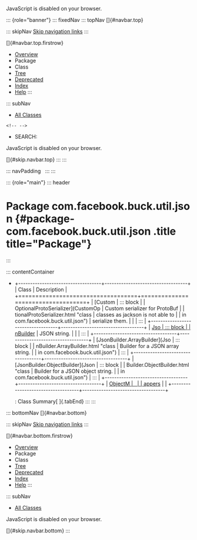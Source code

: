 <div>

JavaScript is disabled on your browser.

</div>

::: {role="banner"}
::: fixedNav
::: topNav
[]{#navbar.top}

::: skipNav
[Skip navigation links](#skip.navbar.top "Skip navigation links")
:::

[]{#navbar.top.firstrow}

-   [Overview](../../../../../index.html)
-   Package
-   Class
-   [Tree](package-tree.html)
-   [Deprecated](../../../../../deprecated-list.html)
-   [Index](../../../../../index-all.html)
-   [Help](../../../../../help-doc.html)
:::

::: subNav
-   [All Classes](../../../../../allclasses.html)

```{=html}
<!-- -->
```
-   SEARCH:

<div>

<div>

JavaScript is disabled on your browser.

</div>

</div>

[]{#skip.navbar.top}
:::
:::

::: navPadding
 
:::
:::

::: {role="main"}
::: header
# Package com.facebook.buck.util.json {#package-com.facebook.buck.util.json .title title="Package"}
:::

::: contentContainer
-   +-----------------------------------+-----------------------------------+
    | Class                             | Description                       |
    +===================================+===================================+
    | [Custom                           | ::: block                         |
    | OptionalProtoSerializer](CustomOp | Custom serializer for ProtoBuf    |
    | tionalProtoSerializer.html "class | classes as jackson is not able to |
    |  in com.facebook.buck.util.json") | serialize them.                   |
    |                                   | :::                               |
    +-----------------------------------+-----------------------------------+
    | [Jso                              | ::: block                         |
    | nBuilder](JsonBuilder.html "class | Fluent API for constructing a     |
    |  in com.facebook.buck.util.json") | JSON string.                      |
    |                                   | :::                               |
    +-----------------------------------+-----------------------------------+
    | [JsonBuilder.ArrayBuilder](Jso    | ::: block                         |
    | nBuilder.ArrayBuilder.html "class | Builder for a JSON array string.  |
    |  in com.facebook.buck.util.json") | :::                               |
    +-----------------------------------+-----------------------------------+
    | [JsonBuilder.ObjectBuilder](Json  | ::: block                         |
    | Builder.ObjectBuilder.html "class | Builder for a JSON object string. |
    |  in com.facebook.buck.util.json") | :::                               |
    +-----------------------------------+-----------------------------------+
    | [ObjectM                          |                                   |
    | appers](ObjectMappers.html "class |                                   |
    |  in com.facebook.buck.util.json") |                                   |
    +-----------------------------------+-----------------------------------+

    : Class Summary[ ]{.tabEnd}
:::
:::

::: bottomNav
[]{#navbar.bottom}

::: skipNav
[Skip navigation links](#skip.navbar.bottom "Skip navigation links")
:::

[]{#navbar.bottom.firstrow}

-   [Overview](../../../../../index.html)
-   Package
-   Class
-   [Tree](package-tree.html)
-   [Deprecated](../../../../../deprecated-list.html)
-   [Index](../../../../../index-all.html)
-   [Help](../../../../../help-doc.html)
:::

::: subNav
-   [All Classes](../../../../../allclasses.html)

<div>

<div>

JavaScript is disabled on your browser.

</div>

</div>

[]{#skip.navbar.bottom}
:::
